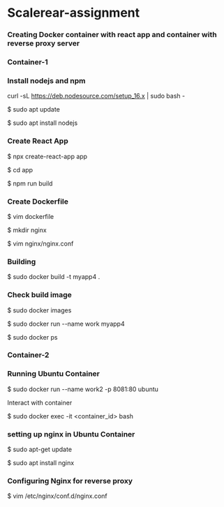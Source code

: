 # Scalerear-assignment
### Creating Docker container with react app and container with reverse proxy server
### Container-1

### Install nodejs and npm

curl -sL https://deb.nodesource.com/setup_16.x | sudo bash -

$ sudo apt update

$ sudo apt install nodejs

### Create React App
$ npx create-react-app app

$ cd app

$ npm run build

### Create Dockerfile
$ vim dockerfile

$ mkdir nginx

$ vim nginx/nginx.conf

### Building 
$ sudo docker build -t myapp4 .

### Check build image 
$ sudo docker images

$ sudo docker run --name work myapp4

$ sudo docker ps

### Container-2

### Running Ubuntu Container
$ sudo docker run --name work2 -p 8081:80 ubuntu

Interact with container 

$ sudo docker exec -it <container_id> bash

### setting up nginx in Ubuntu Container
$ sudo apt-get update

$ sudo apt install nginx

### Configuring Nginx for reverse proxy
$ vim /etc/nginx/conf.d/nginx.conf
